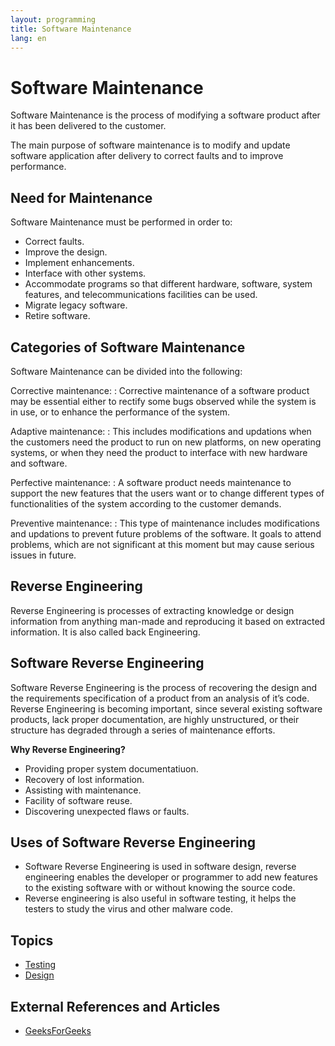 ```yaml
---
layout: programming
title: Software Maintenance
lang: en
---
```

# Software Maintenance

Software Maintenance is the process of modifying a software product after it has been delivered to the customer. 

The main purpose of software maintenance is to modify and update software application after delivery to correct faults and to improve performance.

## Need for Maintenance
Software Maintenance must be performed in order to:

* Correct faults.
* Improve the design.
* Implement enhancements.
* Interface with other systems.
* Accommodate programs so that different hardware, software, system features, and telecommunications facilities can be used.
* Migrate legacy software.
* Retire software.

## Categories of Software Maintenance
Software Maintenance can be divided into the following:

Corrective maintenance:
: Corrective maintenance of a software product may be essential either to rectify some bugs observed while the system is in use, or to enhance the performance of the system.

Adaptive maintenance:
: This includes modifications and updations when the customers need the product to run on new platforms, on new operating systems, or when they need the product to interface with new hardware and software.

Perfective maintenance:
: A software product needs maintenance to support the new features that the users want or to change different types of functionalities of the system according to the customer demands.

Preventive maintenance:
: This type of maintenance includes modifications and updations to prevent future problems of the software. It goals to attend problems, which are not significant at this moment but may cause serious issues in future.

## Reverse Engineering
Reverse Engineering is processes of extracting knowledge or design information from anything man-made and reproducing it based on extracted information. It is also called back Engineering.

## Software Reverse Engineering
Software Reverse Engineering is the process of recovering the design and the requirements specification of a product from an analysis of it’s code. Reverse Engineering is becoming important, since several existing software products, lack proper documentation, are highly unstructured, or their structure has degraded through a series of maintenance efforts.

**Why Reverse Engineering?**

* Providing proper system documentatiuon.
* Recovery of lost information.
* Assisting with maintenance.
* Facility of software reuse.
* Discovering unexpected flaws or faults.

## Uses of Software Reverse Engineering

* Software Reverse Engineering is used in software design, reverse engineering enables the developer or programmer to add new features to the existing software with or without knowing the source code.
* Reverse engineering is also useful in software testing, it helps the testers to study the virus and other malware code.



## Topics

* [Testing](testing.html)
* [Design](design.html)

## External References and Articles
* [GeeksForGeeks](https://www.geeksforgeeks.org/software-engineering-software-maintenance/)
